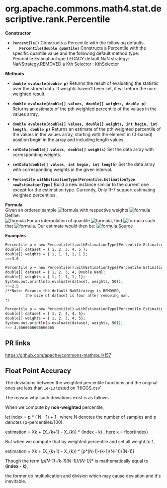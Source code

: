 # org.apache.commons.math4.stat.descriptive.rank.Percentile
**Constructor**
- **`Percentile()`**
Constructs a Percentile with the following defaults.
- **`	Percentile(double quantile)`**
Constructs a Percentile with the specific quantile value and the following default method type: Percentile.EstimationType.LEGACY default NaN strategy: NaNStrategy.REMOVED a Kth Selector : KthSelector

**Methods**

- **`double evaluate(double p)`**
Returns the result of evaluating the statistic over the stored data.
If weights haven't been set, it will return the non-weighted result.

- **`double evaluate(double[] values, double[] weights, double p)`**
Returns an estimate of the pth weighted percentile of the values in the values array.

- **`double evaluate(double[] values, double[] weights, int begin, int length, double p)`**
Returns an estimate of the pth weighted percentile of the values in the values array, starting with the element in (0-based) position begin in the array and including length values.

- **`setData(double[] values, double[] weights)`**
Set the data array with corresponding weights.

- **`setData(double[] values, int begin, int length)`**
Set the data array with corresponding weights in the given interval.

- **`Percentile withEstimationType(Percentile.EstimationType newEstimationType)`**
Build a new instance similar to the current one except for the estimation type.
Currently, Only R-7 support estimating weighted percentiles.

**Formula**    
Given an ordered sample ![formula](https://render.githubusercontent.com/render/math?math=X_1\le\X_2\le\cdot\cdot\cdot\le\X_n) with respective weights ![formula](https://render.githubusercontent.com/render/math?math=W_1,\W_2,\cdot\cdot\cdot,\W_n.)   
Define:  
![formula](https://render.githubusercontent.com/render/math?math=S_k=(k-1)W_k%2B(N-1)\sum_{i=1}^{k-1}W_i)
For an interpolation of quantile ![formula](https://render.githubusercontent.com/render/math?math=p), find ![formula](https://render.githubusercontent.com/render/math?math=k) such that ![formula](https://render.githubusercontent.com/render/math?math=\frac{S_k}{S_n}\le\p\le\frac{S_{k%2B1}}{S_n}). 
Our estimate would then be: ![formula](https://render.githubusercontent.com/render/math?math=X_k%2B(X_{k%2B1}-X_k)\frac{pS_n-S_k}{S_{k%2B1}-S_k})  
[Source](https://stats.stackexchange.com/questions/13169/defining-quantiles-over-a-weighted-sample)

**Examples**
```sh
Percentile p = new Percentile().withEstimationType(Percentile.EstimationType.R_7);
double[] dataset = { 1, 2, 3, 4, 5 };
double[] weights = { 1, 1, 1, 1, 1 };
>>>3.0

Percentile p = new Percentile().withEstimationType(Percentile.EstimationType.R_7);
double[] dataset = { 1, 2, 3, 4, Double.NaN};
double[] weights = { 1, 1, 1, 1, 1};
System.out.println(p.evaluate(dataset, weights, 50));
>>>2.5
/**Note: Because the default NaNStrategy is REMOVED,
         the size of dataset is four after removing nan.
*/

Percentile p = new Percentile().withEstimationType(Percentile.EstimationType.R_7);
double[] dataset = { 1, 2, 3, 4, 5};
double[] weights = { 1, 2, 3, 4, 5};
System.out.println(p.evaluate(dataset, weights, 50));
>>> 3.6666666666666665
```
## **PR links**
https://github.com/apache/commons-math/pull/157

## **Float Point Accuracy**

The deviations between the weighted percentile functions and the original ones are less than `1e-13` tested on 'HIGGS.csv'

The reason why such deviations exist is as follows.


When we compute by **non-weighted** percentile,

let index = p * ( N - 1) + 1   , where N denotes the number of samples and p denotes (p-percentiles/100).

estimation = Xk + (X_{k+1} - X_{k}) * (index - k) , here k = floor(index)

But when we compute that by weighted percentile and set all weight to 1,

estimation = Xk + (X_{k+1} - X_{k}) * [p*(N-1)-(k-1)(N-1))/(N-1)]

Though the term **[p*(N-1)-(k-1)(N-1))/(N-1)]** is mathematically equal to **(index - k)**,

the former do multiplication and division which may cause deviation and it's inevitable.
